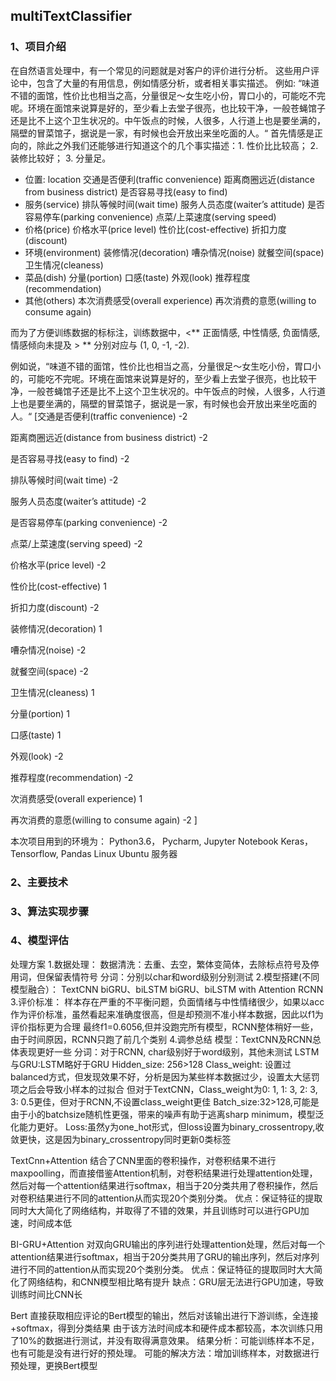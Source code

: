 ## multiTextClassifier

### 1、项目介绍
在自然语言处理中，有一个常见的问题就是对客户的评价进行分析。 这些用户评论中，包含了大量的有用信息，例如情感分析，或者相关事实描述。 例如:
“味道不错的面馆，性价比也相当之高，分量很足～女生吃小份，胃口小的，可能吃不完呢。环境在面馆来说算是好的，至少看上去堂子很亮，也比较干净，一般苍蝇馆子还是比不上这个卫生状况的。中午饭点的时候，人很多，人行道上也是要坐满的，隔壁的冒菜馆子，据说是一家，有时候也会开放出来坐吃面的人。“
首先情感是正向的，除此之外我们还能够进行知道这个的几个事实描述：1. 性价比比较高； 2. 装修比较好； 3. 分量足。

- 位置: location
    交通是否便利(traffic convenience)
    距离商圈远近(distance from business district)
    是否容易寻找(easy to find)
- 服务(service)
    排队等候时间(wait time)
    服务人员态度(waiter’s attitude)
    是否容易停车(parking convenience)
    点菜/上菜速度(serving speed)
- 价格(price)
    价格水平(price level)
    性价比(cost-effective)
    折扣力度(discount)
- 环境(environment)
    装修情况(decoration)
    嘈杂情况(noise)
    就餐空间(space)
    卫生情况(cleaness)
- 菜品(dish)
    分量(portion)
    口感(taste)
    外观(look)
    推荐程度(recommendation)
- 其他(others)
    本次消费感受(overall experience)
    再次消费的意愿(willing to consume again)
    
而为了方便训练数据的标标注，训练数据中，<** 正面情感, 中性情感, 负面情感, 情感倾向未提及 > ** 分别对应与 (1, 0, -1, -2).

例如说，“味道不错的面馆，性价比也相当之高，分量很足～女生吃小份，胃口小的，可能吃不完呢。环境在面馆来说算是好的，至少看上去堂子很亮，也比较干净，一般苍蝇馆子还是比不上这个卫生状况的。中午饭点的时候，人很多，人行道上也是要坐满的，隔壁的冒菜馆子，据说是一家，有时候也会开放出来坐吃面的人。“
[交通是否便利(traffic convenience) -2

距离商圈远近(distance from business district) -2

是否容易寻找(easy to find) -2

排队等候时间(wait time) -2

服务人员态度(waiter’s attitude) -2

是否容易停车(parking convenience) -2

点菜/上菜速度(serving speed) -2

价格水平(price level) -2

性价比(cost-effective) 1

折扣力度(discount) -2

装修情况(decoration) 1

嘈杂情况(noise) -2

就餐空间(space) -2

卫生情况(cleaness) 1

分量(portion) 1

口感(taste) 1

外观(look) -2

推荐程度(recommendation) -2

次消费感受(overall experience) 1

再次消费的意愿(willing to consume again) -2
]

本次项目用到的环境为：
Python3.6， Pycharm, Jupyter Notebook
Keras， Tensorflow, Pandas
Linux Ubuntu 服务器
  

### 2、主要技术
    

### 3、算法实现步骤


### 4、模型评估
处理方案
1.数据处理：
数据清洗：去重、去空，繁体变简体，去除标点符号及停用词，但保留表情符号
分词：分别以char和word级别分别测试
2.模型搭建(不同模型融合）：
TextCNN
biGRU、biLSTM
biGRU、biLSTM with Attention
RCNN
3.评价标准：
样本存在严重的不平衡问题，负面情绪与中性情绪很少，如果以acc作为评价标准，虽然看起来准确度很高，但是却预测不准小样本数据，因此以f1为评价指标更为合理
最终f1=0.6056,但并没跑完所有模型，RCNN整体稍好一些，由于时间原因，RCNN只跑了前几个类别
4.调参总结
模型：TextCNN及RCNN总体表现更好一些
分词：对于RCNN, char级别好于word级别，其他未测试
LSTM与GRU:LSTM略好于GRU
Hidden_size: 256>128
Class_weight: 设置过balanced方式，但发现效果不好，分析是因为某些样本数据过少，设置太大惩罚项之后会导致小样本的过拟合
但对于TextCNN，Class_weight为0: 1, 1: 3, 2: 3, 3: 0.5更佳，但对于RCNN,不设置class_weight更佳
Batch_size:32>128,可能是由于小的batchsize随机性更强，带来的噪声有助于逃离sharp minimum，模型泛化能力更好。
Loss:虽然y为one_hot形式，但loss设置为binary_crossentropy,收敛更快，这是因为binary_crossentropy同时更新0类标签


TextCnn+Attention
结合了CNN里面的卷积操作，对卷积结果不进行maxpoolling，而直接借鉴Attention机制，对卷积结果进行处理attention处理，然后对每一个attention结果进行softmax，相当于20分类共用了卷积操作，然后对卷积结果进行不同的attention从而实现20个类别分类。
优点：保证特征的提取同时大大简化了网络结构，并取得了不错的效果，并且训练时可以进行GPU加速，时间成本低


BI-GRU+Attention
对双向GRU输出的序列进行处理attention处理，然后对每一个attention结果进行softmax，相当于20分类共用了GRU的输出序列，然后对序列进行不同的attention从而实现20个类别分类。
优点：保证特征的提取同时大大简化了网络结构，和CNN模型相比略有提升
缺点：GRU层无法进行GPU加速，导致训练时间比CNN长

Bert
直接获取相应评论的Bert模型的输出，然后对该输出进行下游训练，全连接+softmax，得到分类结果
由于该方法时间成本和硬件成本都较高，本次训练只用了10%的数据进行测试，并没有取得满意效果。
结果分析：可能训练样本不足，也有可能是没有进行好的预处理。
可能的解决方法：增加训练样本，对数据进行预处理，更换Bert模型

